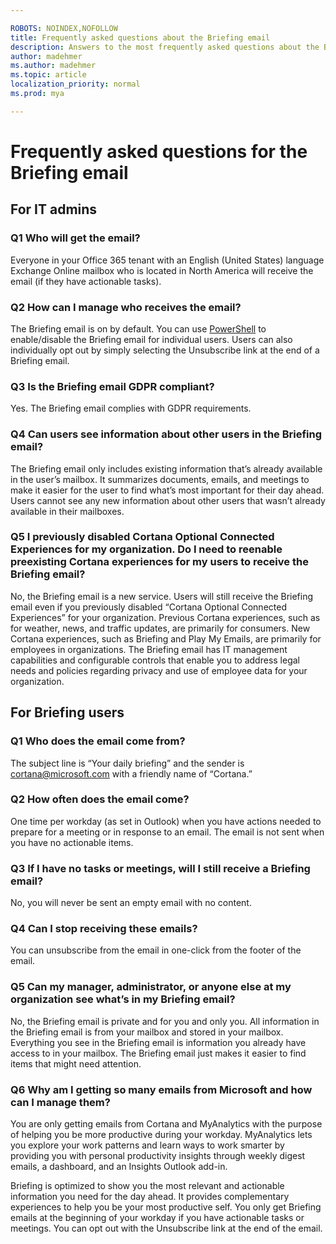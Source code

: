 ```yaml
---

ROBOTS: NOINDEX,NOFOLLOW
title: Frequently asked questions about the Briefing email
description: Answers to the most frequently asked questions about the Briefing email
author: madehmer
ms.author: madehmer
ms.topic: article
localization_priority: normal 
ms.prod: mya

---
```

# Frequently asked questions for the Briefing email

## For IT admins

### Q1 Who will get the email?

Everyone in your Office 365 tenant with an English (United States) language Exchange Online mailbox who is located in North America will receive the email (if they have actionable tasks).

### Q2 How can I manage who receives the email?  

The Briefing email is on by default. You can use [PowerShell](be-admin.md) to enable/disable the Briefing email for individual users. Users can also individually opt out by simply selecting the Unsubscribe link at the end of a Briefing email.  

### Q3 Is the Briefing email GDPR compliant?

Yes. The Briefing email complies with GDPR requirements.  

### Q4 Can users see information about other users in the Briefing email?

The Briefing email only includes existing information that’s already available in the user’s mailbox. It summarizes documents, emails, and meetings to make it easier for the user to find what’s most important for their day ahead. Users cannot see any new information about other users that wasn’t already available in their mailboxes.  

### Q5 I previously disabled Cortana Optional Connected Experiences for my organization. Do I need to reenable preexisting Cortana experiences for my users to receive the Briefing email?  

No, the Briefing email is a new service. Users will still receive the Briefing email even if you previously disabled “Cortana Optional Connected Experiences” for your organization. Previous Cortana experiences, such as for weather, news, and traffic updates, are primarily for consumers. New Cortana experiences, such as Briefing and Play My Emails, are primarily for employees in organizations. The Briefing email has IT management capabilities and configurable controls that enable you to address legal needs and policies regarding privacy and use of employee data for your organization.  

## For Briefing users 

### Q1 Who does the email come from?  

The subject line is “Your daily briefing” and the sender is cortana@microsoft.com with a friendly name of “Cortana.” 

### Q2 How often does the email come?  

One time per workday (as set in Outlook) when you have actions needed to prepare for a meeting or in response to an email. The email is not sent when you have no actionable items.

### Q3 If I have no tasks or meetings, will I still receive a Briefing email?  

No, you will never be sent an empty email with no content. 

### Q4 Can I stop receiving these emails?  

You can unsubscribe from the email in one-click from the footer of the email. 

### Q5 Can my manager, administrator, or anyone else at my organization see what’s in my Briefing email? 

No, the Briefing email is private and for you and only you. All information in the Briefing email is from your mailbox and stored in your mailbox. Everything you see in the Briefing email is information you already have access to in your mailbox. The Briefing email just makes it easier to find items that might need attention. 

### Q6 Why am I getting so many emails from Microsoft and how can I manage them?  

You are only getting emails from Cortana and MyAnalytics with the purpose of helping you be more productive during your workday. MyAnalytics lets you explore your work patterns and learn ways to work smarter by providing you with personal productivity insights through weekly digest emails, a dashboard, and an Insights Outlook add-in.  

Briefing is optimized to show you the most relevant and actionable information you need for the day ahead. It provides complementary experiences to help you be your most productive self. You only get Briefing emails at the beginning of your workday if you have actionable tasks or meetings. You can opt out with the Unsubscribe link at the end of the email.
